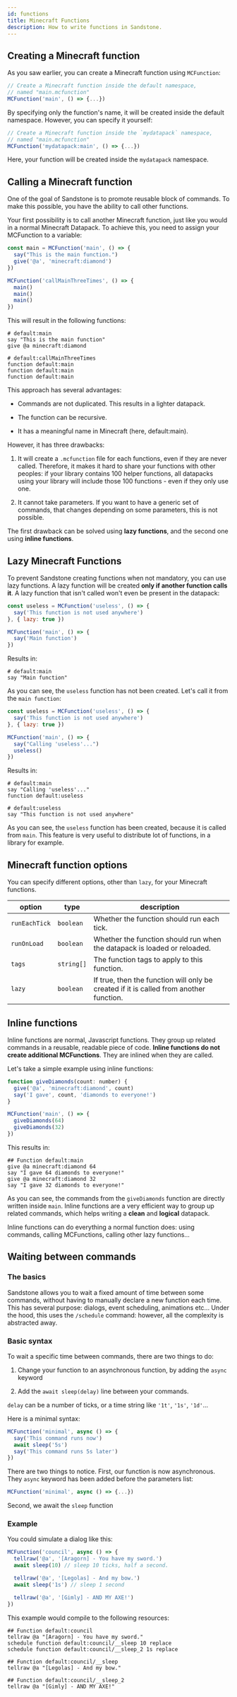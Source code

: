 ```yaml
---
id: functions
title: Minecraft Functions
description: How to write functions in Sandstone.
---
```

## Creating a Minecraft function

As you saw earlier, you can create a Minecraft function using `MCFunction`:

```js
// Create a Minecraft function inside the default namespace, 
// named "main.mcfunction"
MCFunction('main', () => {...})
```

By specifying only the function's name, it will be created inside the default namespace. However, you can specify it yourself:
```js
// Create a Minecraft function inside the `mydatapack` namespace, 
// named "main.mcfunction"
MCFunction('mydatapack:main', () => {...})
```

Here, your function will be created inside the `mydatapack` namespace.

## Calling a Minecraft function

One of the goal of Sandstone is to promote reusable block of commands. To make this possible, you have the ability to call other functions.

Your first possibility is to call another Minecraft function, just like you would in a normal Minecraft Datapack. To achieve this, you need to assign your MCFunction to a variable:

```js
const main = MCFunction('main', () => {
  say("This is the main function.")
  give('@a', 'minecraft:diamond')
})

MCFunction('callMainThreeTimes', () => {
  main()
  main()
  main()
})
```

This will result in the following functions:
```mcfunction
# default:main
say "This is the main function"
give @a minecraft:diamond

# default:callMainThreeTimes
function default:main
function default:main
function default:main
```

This approach has several advantages:

* Commands are not duplicated. This results in a lighter datapack.

* The function can be recursive.

* It has a meaningful name in Minecraft (here, default:main).

However, it has three drawbacks:

1. It will create a `.mcfunction` file for each functions, even if they are never called. Therefore, it makes it hard to share your functions with other peoples: if your library contains 100 helper functions, all datapacks using your library will include those 100 functions - even if they only use one.

2. It cannot take parameters. If you want to have a generic set of commands, that changes depending on some parameters, this is not possible.

The first drawback can be solved using **lazy functions**, and the second one using **inline functions**.

## Lazy Minecraft Functions

To prevent Sandstone creating functions when not mandatory, you can use lazy functions. A lazy function will be created **only if another function calls it**. A lazy function that isn't called won't even be present in the datapack:
```js
const useless = MCFunction('useless', () => {
  say('This function is not used anywhere')
}, { lazy: true })

MCFunction('main', () => {
  say('Main function')
})
```
Results in:
```mcfunction
# default:main
say "Main function"
```

As you can see, the `useless` function has not been created. Let's call it from the `main function`:
```js
const useless = MCFunction('useless', () => {
  say('This function is not used anywhere')
}, { lazy: true })

MCFunction('main', () => {
  say("Calling 'useless'...")
  useless()
})
```
Results in:
```mcfunction
# default:main
say "Calling 'useless'..."
function default:useless

# default:useless
say "This function is not used anywhere"
```

As you can see, the `useless` function has been created, because it is called from `main`. This feature is very useful to distribute lot of functions, in a library for example.

## Minecraft function options

You can specify different options, other than `lazy`, for your Minecraft functions.

 option | type | description |
--|--|--|
`runEachTick` | `boolean` | Whether the function should run each tick. |
`runOnLoad` | `boolean` | Whether the function should run when the datapack is loaded or reloaded. |
`tags` | `string[]` | The function tags to apply to this function.
`lazy` | `boolean` | If true, then the function will only be created if it is called from another function.

## Inline functions

Inline functions are normal, Javascript functions. They group up related commands in a reusable, readable piece of code. **Inline functions do not create additional MCFunctions**. They are inlined when they are called.

Let's take a simple example using inline functions:
```js
function giveDiamonds(count: number) {
  give('@a', 'minecraft:diamond', count)
  say('I gave', count, 'diamonds to everyone!')
}

MCFunction('main', () => {
  giveDiamonds(64)
  giveDiamonds(32)
})
```

This results in:
```mcfunction
## Function default:main
give @a minecraft:diamond 64
say "I gave 64 diamonds to everyone!"
give @a minecraft:diamond 32
say "I gave 32 diamonds to everyone!"
```

As you can see, the commands from the `giveDiamonds` function are directly written inside `main`. Inline functions are a very efficient way to group up related commands, which helps writing a **clean** and **logical** datapack.

Inline functions can do everything a normal function does: using commands, calling MCFunctions, calling other lazy functions...

## Waiting between commands

### The basics

Sandstone allows you to wait a fixed amount of time between some commands, without having to manually declare a new function each time. This has several purpose: dialogs, event scheduling, animations etc... Under the hood, this uses the `/schedule` command: however, all the complexity is abstracted away.

### Basic syntax

To wait a specific time between commands, there are two things to do:

1. Change your function to an asynchronous function, by adding the `async` keyword

2. Add the `await sleep(delay)` line between your commands.

`delay` can be a number of ticks, or a time string like `'1t'`, `'1s'`, `'1d'`...

Here is a minimal syntax:
```ts
MCFunction('minimal', async () => {
  say('This command runs now')
  await sleep('5s')
  say('This command runs 5s later')
})
```

There are two things to notice. First, our function is now asynchronous. They `async` keyword has been added before the parameters list:
```ts
MCFunction('minimal', async () => {...})
```

Second, we await the `sleep` function

### Example

You could simulate a dialog like this:
```ts
MCFunction('council', async () => {
  tellraw('@a', '[Aragorn] - You have my sword.')
  await sleep(10) // sleep 10 ticks, half a second.

  tellraw('@a', '[Legolas] - And my bow.')
  await sleep('1s') // sleep 1 second

  tellraw('@a', '[Gimly] - AND MY AXE!')
})
```

This example would compile to the following resources:
```mcfunction
## Function default:council
tellraw @a "[Aragorn] - You have my sword."
schedule function default:council/__sleep 10 replace
schedule function default:council/__sleep_2 1s replace

## Function default:council/__sleep
tellraw @a "[Legolas] - And my bow."

## Function default:council/__sleep_2
tellraw @a "[Gimly] - AND MY AXE!"
```
